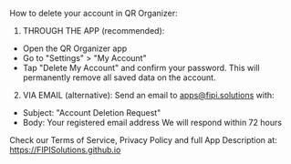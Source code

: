 How to delete your account in QR Organizer:

1. THROUGH THE APP (recommended):

* Open the QR Organizer app
* Go to "Settings" > "My Account"
* Tap "Delete My Account" and confirm your password. This will permanently remove all saved data on the account.



2. VIA EMAIL (alternative):
   Send an email to apps@fipi.solutions with:

* Subject: "Account Deletion Request"
* Body: Your registered email address
  We will respond within 72 hours

Check our Terms of Service, Privacy Policy and full App Description at: https://FIPISolutions.github.io

